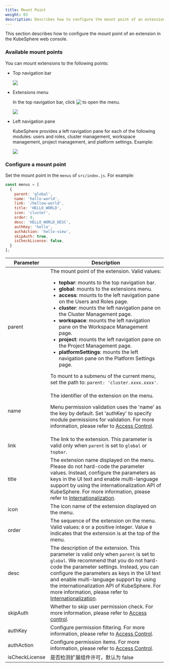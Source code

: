 ```yaml
---
title: Mount Point
weight: 03
description: Describes how to configure the mount point of an extension in the KubeSphere web console.
---
```


This section describes how to configure the mount point of an extension in the KubeSphere web console.

### Available mount points

You can mount extensions to the following points:

* Top navigation bar

  <img src="./top-menu.png" style="max-width: 1000px; margin: 0px" />

* Extensions menu

  In the top navigation bar, click <img src="./grid.svg" style="max-width: 20px; margin: 0px; display: inline; vertical-align: top"> to open the menu.

  <img src="./platform-menu.png" style="max-width: 1000px; margin: 0px" />

* Left navigation pane

  KubeSphere provides a left navigation pane for each of the following modules: users and roles, cluster management, workspace management, project management, and platform settings. Example:

  <img src="./navigation-menu.png" style="max-width: 1000px; margin: 0px" />

### Configure a mount point

Set the mount point in the `menus` of `src/index.js`. For example:

```javascript
const menus = [
  { 
    parent: 'global',
    name: 'hello-world',
    link: '/hellow-world',
    title: 'HELLO_WORLD',
    icon: 'cluster',
    order: 0,
    desc: 'HELLO_WORLD_DESC',
    authKey: 'hello',
    authAction: 'hello-view',
    skipAuth: true,
    isCheckLicense: false,
  }
];
```

<table>
  <colsgroup>
    <col style="width: 25%;">
    <col style="width: 75%;">
  </colsgroup>
  <thead>
    <tr>
      <th>Parameter</th>
      <th>Description</th>
    </tr>
  <thead>
  <tbody>
    <tr>
      <td>parent</td>
      <td>The mount point of the extension. Valid values:
        <ul>
          <li><strong>topbar</strong>: mounts to the top navigation bar.</li>
          <li><strong>global</strong>: mounts to the extensions menu.</li>
          <li><strong>access</strong>: mounts to the left navigation pane on the Users and Roles page.</li>
          <li><strong>cluster</strong>: mounts the left navigation pane on the Cluster Management page.</li>
          <li><strong>workspace</strong>: mounts the left navigation pane on the Workspace Management page.</li>
          <li><strong>project</strong>: mounts the left navigation pane on the Project Management page.</li>
          <li><strong>platformSettings</strong>: mounts the left navigation pane on the Platform Settings page.</li>
        </ul>
          To mount to a submenu of the current menu, set the path to: <code>parent: 'cluster.xxxx.xxxx'</code>.
      </td>
    </tr>
    <tr>
      <td>name</td>
      <td>
      <p>The identifier of the extension on the menu.</p>
      <p>Menu permission validation uses the 'name' as the key by default. Set 'authKey' to specify module permissions for validation. For more information, please refer to <a href="../access-control">Access Control</a>.</p>
</td>
    </tr>
    <tr>
      <td>link</td><td>The link to the extension. This parameter is valid only when <code>parent</code> is set to <code>global</code> or <code>topbar</code>.</td>
    </tr>
    <tr>
      <td>title</td><td>The extension name displayed on the menu. Please do not hard-code the parameter values. Instead, configure the parameters as keys in the UI text and enable multi-language support by using the internationalization API of KubeSphere. For more information, please refer to <a href="../internationalization">Internationalization</a>.</td>
    </tr>
    <tr>
      <td>icon</td><td>The icon name of the extension displayed on the menu. </td>
    </tr>
    <tr>
      <td>order</td><td>The sequence of the extension on the menu. Valid values: <code>0</code> or a positive integer. Value <code>0</code> indicates that the extension is at the top of the menu.</td>
    </tr>
    <tr>
      <td>desc</td><td>The description of the extension. This parameter is valid only when <code>parent</code> is set to <code>global</code>. We recommend that you do not hard-code the parameter settings. Instead, you can configure the parameters as keys in the UI text and enable multi-language support by using the internationalization API of KubeSphere. For more information, please refer to <a href="../internationalization">Internationalization</a>.</td>
    </tr>
    <tr>
      <td>skipAuth</td><td>Whether to skip user permission check. For more information, please refer to <a href="../access-control">Access control</a>.</td>
    </tr>
    <tr>
  <td>authKey</td><td>Configure permission filtering. For more information, please refer to <a href="../access-control">Access Control</a>.</td>
</tr>
<tr>
  <td>authAction</td><td>Configure permission items. For more information, please refer to <a href="../access-control">Access Control</a>.</td>
</tr>
     <tr>
      <td>isCheckLicense</td>
      <td>是否检测扩展组件许可，默认为 false</td>
    </tr>
  </tbody>
</table>

